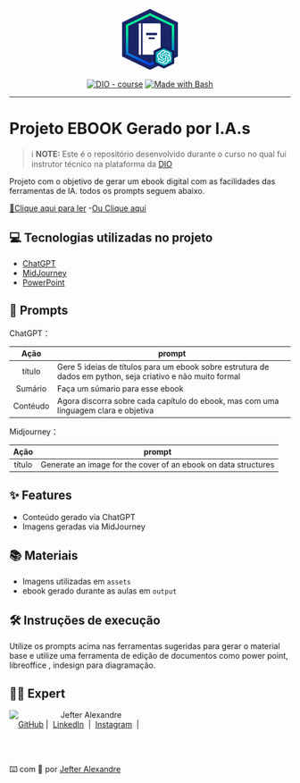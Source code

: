<p align="center">
    <img width="100" src="github/banner.png">
</p>


<p align="center">
<a href="https://dio.me/"><img src="https://img.shields.io/badge/DIO-Course-28DA77?logo=youtube" alt="DIO - course"></a>
<a href="https://www.gnu.org/software/bash/" title="Go to Bash homepage"><img src="https://img.shields.io/badge/Prompt-Project-blue?logo=gnu-bash&amp;logoColor=white" alt="Made with Bash"></a></p>

-------
# Projeto EBOOK Gerado por I.A.s


 > ℹ️ **NOTE:** Este é o repositório desenvolvido durante o curso no qual fui instrutor técnico na plataforma da [DIO](https://dio.me)

Projeto com o objetivo de gerar um ebook digital com as facilidades das ferramentas de IA. todos os prompts
seguem abaixo.

<a href="https://github.com/jefteralex1/ebook-project/blob/main/output/Apresenta%C3%A7%C3%A3o.pptx" title="View PDF now"> 📕Clique aqui para ler</a>
-[Ou Clique aqui](https://1drv.ms/p/s!ApvEiUAZVf7qg2B7sfWRlNMLSZmg?e=0xiwVm)

## 💻 Tecnologias utilizadas no projeto

- [ChatGPT](https://chat.openai.com/) 
- [MidJourney](https://www.midjourney.com/app/)
- [PowerPoint](https://www.microsoft.com/en/microsoft-365/powerpoint)

## 🧠 Prompts


ChatGPT：

|   Ação   | prompt                                                                                                                                                                                                                                                                         |
| :------: | ------------------------------------------------------------------------------------------------------------------------------------------------------------------------------------------------------------------------------------------------------------------------------ |
| título  | Gere 5 ideias de títulos para um ebook sobre estrutura de dados em python, seja criativo e não muito formal |
| Sumário | Faça um súmario para esse ebook |
| Contéudo| Agora discorra sobre cada capítulo do ebook, mas com uma línguagem clara e objetiva |


Midjourney：

|  Ação  | prompt                                                                                 |
| :----: | -------------------------------------------------------------------------------------- |
| título | Generate an image for the cover of an ebook on data structures |

## ✨ Features

- Conteúdo gerado via ChatGPT
- Imagens geradas via MidJourney

## 📚 Materiais

- Imagens utilizadas em `assets`
- ebook gerado durante as aulas em `output`

## 🛠️ Instruções de execução

Utilize os prompts acima nas ferramentas sugeridas para gerar o material base e utilize uma ferramenta de edição de documentos como power point, libreoffice , indesign para diagramação.

## 👨‍💻 Expert

<p>
    <img 
      align=left 
      margin=10 
      width=80 
      src="https://avatars.githubusercontent.com/u/37452836?v=4"
    />
    <p>&nbsp&nbsp&nbspJefter Alexandre<br>
    &nbsp&nbsp&nbsp
    <a href="https://github.com/jefteralex1">
    GitHub</a>&nbsp;|&nbsp;
    <a href="www.linkedin.com/in/
jefter-alexandre/">LinkedIn</a>
&nbsp;|&nbsp;
    <a href="https://www.instagram.com/jefteralex1/">
    Instagram</a>
&nbsp;|&nbsp;</p>
</p>
<br/><br/>
<p>


⌨️ com 💜 por [Jefter Alexandre](https://github.com/jefteralex)
